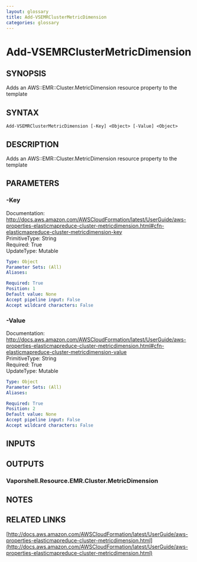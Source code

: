 ```yaml
---
layout: glossary
title: Add-VSEMRClusterMetricDimension
categories: glossary
---
```


# Add-VSEMRClusterMetricDimension

## SYNOPSIS
Adds an AWS::EMR::Cluster.MetricDimension resource property to the template

## SYNTAX

```
Add-VSEMRClusterMetricDimension [-Key] <Object> [-Value] <Object>
```

## DESCRIPTION
Adds an AWS::EMR::Cluster.MetricDimension resource property to the template

## PARAMETERS

### -Key
Documentation: http://docs.aws.amazon.com/AWSCloudFormation/latest/UserGuide/aws-properties-elasticmapreduce-cluster-metricdimension.html#cfn-elasticmapreduce-cluster-metricdimension-key    
PrimitiveType: String    
Required: True    
UpdateType: Mutable

```yaml
Type: Object
Parameter Sets: (All)
Aliases: 

Required: True
Position: 1
Default value: None
Accept pipeline input: False
Accept wildcard characters: False
```

### -Value
Documentation: http://docs.aws.amazon.com/AWSCloudFormation/latest/UserGuide/aws-properties-elasticmapreduce-cluster-metricdimension.html#cfn-elasticmapreduce-cluster-metricdimension-value    
PrimitiveType: String    
Required: True    
UpdateType: Mutable

```yaml
Type: Object
Parameter Sets: (All)
Aliases: 

Required: True
Position: 2
Default value: None
Accept pipeline input: False
Accept wildcard characters: False
```

## INPUTS

## OUTPUTS

### Vaporshell.Resource.EMR.Cluster.MetricDimension

## NOTES

## RELATED LINKS

[http://docs.aws.amazon.com/AWSCloudFormation/latest/UserGuide/aws-properties-elasticmapreduce-cluster-metricdimension.html](http://docs.aws.amazon.com/AWSCloudFormation/latest/UserGuide/aws-properties-elasticmapreduce-cluster-metricdimension.html)

